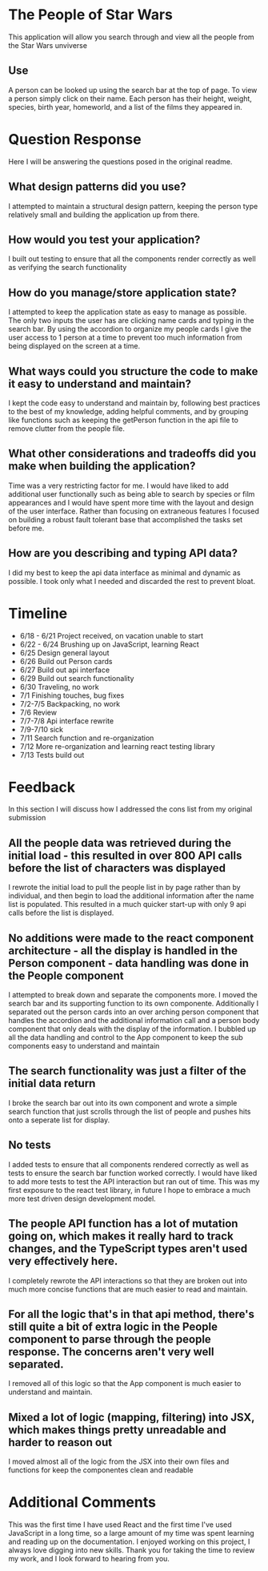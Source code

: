 # The People of Star Wars
This application will allow you search through and view all the people from the Star Wars unviverse

## Use
A person can be looked up using the search bar at the top of page. To view a person simply click on their name. Each person has their height, weight, species, birth year, homeworld, and a list of the films they appeared in.

# Question Response
Here I will be answering the questions posed in the original readme.

## What design patterns did you use?
I attempted to maintain a structural design pattern, keeping the person type relatively small and building the application up from there.

## How would you test your application?
I built out testing to ensure that all the components render correctly as well as verifying the search functionality

## How do you manage/store application state?
I attempted to keep the application state as easy to manage as possible. The only two inputs the user has are clicking name cards and typing in the search bar. By using the accordion to organize my people cards I give the user access to 1 person at a time to prevent too much information from being displayed on the screen at a time.
## What ways could you structure the code to make it easy to understand and maintain?
I kept the code easy to understand and maintain by, following best practices to the best of my knowledge, adding helpful comments, and by grouping like functions such as keeping the getPerson function in the api file to remove clutter from the people file.

## What other considerations and tradeoffs did you make when building the application?
Time was a very restricting factor for me. I would have liked to add additional user functionally such as being able to search by species or film appearances and I would have spent more time with the layout and design of the user interface. Rather than focusing on extraneous features I focused on building a robust fault tolerant base that accomplished the tasks set before me.

## How are you describing and typing API data?
I did my best to keep the api data interface as minimal and dynamic as possible. I took only what I needed and discarded the rest to prevent bloat.

# Timeline
* 6/18 - 6/21 Project received, on vacation unable to start
* 6/22 - 6/24 Brushing up on JavaScript, learning React
* 6/25 Design general layout
* 6/26 Build out Person cards
* 6/27 Build out api interface
* 6/29 Build out search functionality
* 6/30 Traveling, no work
* 7/1 Finishing touches, bug fixes
* 7/2-7/5 Backpacking, no work
* 7/6 Review
* 7/7-7/8 Api interface rewrite
* 7/9-7/10 sick
* 7/11 Search function and re-organization
* 7/12 More re-organization and learning react testing library
* 7/13 Tests build out

# Feedback
In this section I will discuss how I addressed the cons list from my original submission
 
## All the people data was retrieved during the initial load - this resulted in over 800 API calls before the list of characters was displayed
I rewrote the initial load to pull the people list in by page rather than by individual, and then begin to load the additional information after the name list is populated. This resulted in a much quicker start-up with only 9 api calls before the list is displayed.
 
## No additions were made to the react component architecture - all the display is handled in the Person component - data handling was done in the People component
I attempted to break down and separate the components more. I moved the search bar and its supporting function to its own componente. Additionally I separated out the person cards into an over arching person component that handles the accordion and the additional information call and a person body component that only deals with the display of the information. I bubbled up all the data handling and control to the App component to keep the sub components easy to understand and maintain
 
## The search functionality was just a filter of the initial data return
I broke the search bar out into its own component and wrote a simple search function that just scrolls through the list of people and pushes hits onto a seperate list for display.
 
## No tests
I added tests to ensure that all components rendered correctly as well as tests to ensure the search bar function worked correctly. I would have liked to add more tests to test the API interaction but ran out of time. This was my first exposure to the react test library, in future I hope to embrace a much more test driven design development model.
 
## The people API function has a lot of mutation going on, which makes it really hard to track changes, and the TypeScript types aren't used very effectively here.
I completely rewrote the API interactions so that they are broken out into much more concise functions that are much easier to read and maintain.
 
## For all the logic that's in that api method, there's still quite a bit of extra logic in the People component to parse through the people response. The concerns aren't very well separated.
I removed all of this logic so that the App component is much easier to understand and maintain.
 
## Mixed a lot of logic (mapping, filtering) into JSX, which makes things pretty unreadable and harder to reason out
I moved almost all of the logic from the JSX into their own files and functions for keep the componentes clean and readable

# Additional Comments
This was the first time I have used React and the first time I've used JavaScript in a long time, so a large amount of my time was spent learning and reading up on the documentation. I enjoyed working on this project, I always love digging into new skills.
Thank you for taking the time to review my work, and I look forward to hearing from you.


